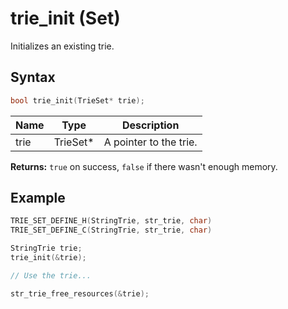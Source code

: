 # trie_init (Set)

Initializes an existing trie.

## Syntax

```c
bool trie_init(TrieSet* trie);
```

| Name | Type | Description |
| --- | --- | --- |
| trie | TrieSet* | A pointer to the trie. |

**Returns:** `true` on success, `false` if there wasn't enough memory.

## Example

```c
TRIE_SET_DEFINE_H(StringTrie, str_trie, char)
TRIE_SET_DEFINE_C(StringTrie, str_trie, char)

StringTrie trie;
trie_init(&trie);

// Use the trie...

str_trie_free_resources(&trie);
```